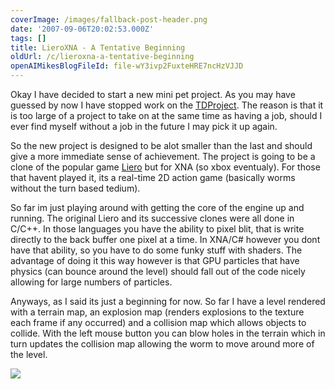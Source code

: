 ```yaml
---
coverImage: /images/fallback-post-header.png
date: '2007-09-06T20:02:53.000Z'
tags: []
title: LieroXNA - A Tentative Beginning
oldUrl: /c/lieroxna-a-tentative-beginning
openAIMikesBlogFileId: file-wY3ivp2FuxteHRE7ncHzVJJD
---
```


Okay I have decided to start a new mini pet project. As you may have guessed by now I have stopped work on the [TDProject](https://www.mikecann.blog/?p=170). The reason is that it is too large of a project to take on at the same time as having a job, should I ever find myself without a job in the future I may pick it up again.

<!-- more -->

So the new project is designed to be alot smaller than the last and should give a more immediate sense of achievement. The project is going to be a clone of the popular game [Liero](https://en.wikipedia.org/wiki/Liero) but for XNA (so xbox eventualy). For those that havent played it, its a real-time 2D action game (basically worms without the turn based tedium).

So far im just playing around with getting the core of the engine up and running. The original Liero and its successive clones were all done in C/C++. In those languages you have the ability to pixel blit, that is write directly to the back buffer one pixel at a time. In XNA/C# however you dont have that ability, so you have to do some funky stuff with shaders. The advantage of doing it this way however is that GPU particles that have physics (can bounce around the level) should fall out of the code nicely allowing for large numbers of particles.

Anyways, as I said its just a beginning for now. So far I have a level rendered with a terrain map, an explosion map (renders explosions to the texture each frame if any occurred) and a collision map which allows objects to collide. With the left mouse button you can blow holes in the terrain which in turn updates the collision map allowing the worm to move around more of the level.

![](https://www.mikecann.blog/Images/LieroXNA/lieroxna01.jpg)

